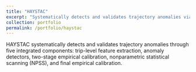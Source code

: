 ```yaml
---
title: "HAYSTAC"
excerpt: "Systematically detects and validates trajectory anomalies via NPSS and empirical calibration."
collection: portfolio
permalink: /portfolio/haystac
---
```


HAYSTAC systematically detects and validates trajectory anomalies through five integrated components: trip-level feature extraction, anomaly detectors, two-stage empirical calibration, nonparametric statistical scanning (NPSS), and final empirical calibration.

